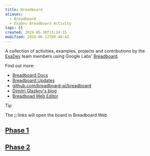 ```yaml
---
title: Breadboard
aliases:
  - Breadboard
  - ExaDev Breadboard Activity
tags: []
created: 2024-05-30T13:14:15
modified: 2024-06-12T09:48:42
---
```


A collection of activities, examples, projects and contributions by the [ExaDev](https://exadev.io/) team members using Google Labs' [Breadboard](https://breadboard-ai.github.io/breadboard/).

Find out more:

- [Breadboard Docs](https://breadboard-ai.github.io/breadboard/docs/)
- [Breadboard Updates](https://breadboard-ai.github.io/breadboard/updates/)
- [github.com/breadboard-ai/breadboard](https://github.com/breadboard-ai/breadboard)
- [Dimitri Glazkov's blog](https://glazkov.com/category/breadboard/)
- [Breadboad Web Editor](https://breadboard-ai.web.app/)

> [!TIP]
> The `🔗` links will open the board in Breadboard Web

## [Phase 1](Phase%201/index.md)

## [Phase 2](Phase%202/index.md)

